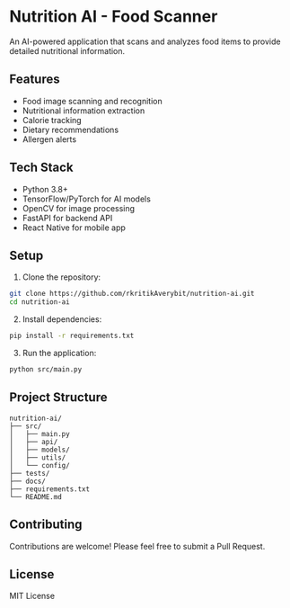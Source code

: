# Nutrition AI - Food Scanner

An AI-powered application that scans and analyzes food items to provide detailed nutritional information.

## Features

- Food image scanning and recognition
- Nutritional information extraction
- Calorie tracking
- Dietary recommendations
- Allergen alerts

## Tech Stack

- Python 3.8+
- TensorFlow/PyTorch for AI models
- OpenCV for image processing
- FastAPI for backend API
- React Native for mobile app

## Setup

1. Clone the repository:
```bash
git clone https://github.com/rkritikAverybit/nutrition-ai.git
cd nutrition-ai
```

2. Install dependencies:
```bash
pip install -r requirements.txt
```

3. Run the application:
```bash
python src/main.py
```

## Project Structure

```
nutrition-ai/
├── src/
│   ├── main.py
│   ├── api/
│   ├── models/
│   ├── utils/
│   └── config/
├── tests/
├── docs/
├── requirements.txt
└── README.md
```

## Contributing

Contributions are welcome! Please feel free to submit a Pull Request.

## License

MIT License